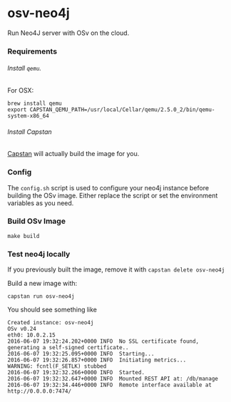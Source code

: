 # osv-neo4j
Run Neo4J server with OSv on the cloud.

### Requirements

###### Install `qemu`.

For OSX:
```shell
brew install qemu
export CAPSTAN_QEMU_PATH=/usr/local/Cellar/qemu/2.5.0_2/bin/qemu-system-x86_64
```

###### Install Capstan

[Capstan](http://osv.io/capstan/) will actually build the image for you.


### Config

The `config.sh` script is used to configure your neo4j instance before building
the OSv image. Either replace the script or set the environment variables as
you need.

### Build OSv Image

```shell
make build
```

### Test neo4j locally

If you previously built the image, remove it with `capstan delete osv-neo4j`

Build a new image with:

```shell
capstan run osv-neo4j
```

You should see something like

```
Created instance: osv-neo4j
OSv v0.24
eth0: 10.0.2.15
2016-06-07 19:32:24.202+0000 INFO  No SSL certificate found, generating a self-signed certificate..
2016-06-07 19:32:25.095+0000 INFO  Starting...
2016-06-07 19:32:26.857+0000 INFO  Initiating metrics...
WARNING: fcntl(F_SETLK) stubbed
2016-06-07 19:32:32.266+0000 INFO  Started.
2016-06-07 19:32:32.647+0000 INFO  Mounted REST API at: /db/manage
2016-06-07 19:32:34.446+0000 INFO  Remote interface available at http://0.0.0.0:7474/
```
